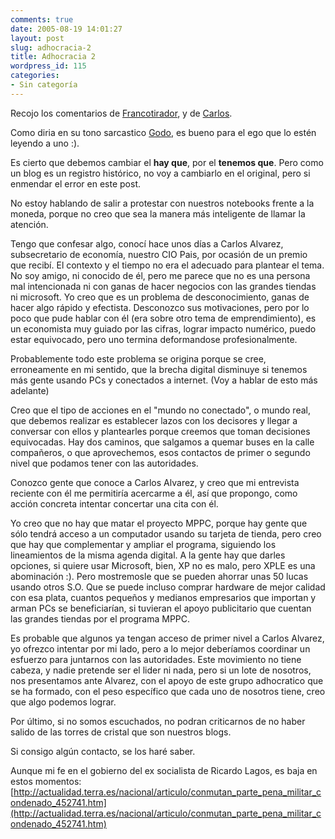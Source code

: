 ```yaml
---
comments: true
date: 2005-08-19 14:01:27
layout: post
slug: adhocracia-2
title: Adhocracia 2
wordpress_id: 115
categories:
- Sin categoría
---
```


Recojo los comentarios de [Francotirador](http://www.argonave.com/francotirador/), y de [Carlos](http://cdp.blogsome.com/).

Como diria en su tono sarcastico [Godo](http://godomuro.blogspot.com/), es bueno para el ego que lo estén leyendo a uno :).

Es cierto que debemos cambiar el **hay que**, por el **tenemos que**. Pero como un blog es un registro histórico, no voy a cambiarlo en el original, pero si enmendar el error en este post.

No estoy hablando de salir a protestar con nuestros notebooks frente a la moneda, porque no creo que sea la manera más inteligente de llamar la atención.

Tengo que confesar algo, conocí hace unos días a Carlos Alvarez, subsecretario de economía, nuestro CIO Pais, por ocasión de un premio que recibí. El contexto y el tiempo no era el adecuado para plantear el tema. No soy amigo, ni conocido de él, pero me parece que no es una persona mal intencionada ni con ganas de hacer negocios con las grandes tiendas ni microsoft. Yo creo que es un problema de desconocimiento, ganas de hacer algo rápido y efectista. Desconozco sus motivaciones, pero por lo poco que pude hablar con él (era sobre otro tema de emprendimiento), es un economista muy guiado por las cifras, lograr impacto numérico, puedo estar equivocado, pero uno termina deformandose profesionalmente.

Probablemente todo este problema se origina porque se cree, erroneamente en mi sentido, que la brecha digital disminuye si tenemos más gente usando PCs y conectados a internet. (Voy a hablar de esto más adelante)

Creo que el tipo de acciones en el "mundo no conectado", o mundo real, que debemos realizar es establecer lazos con los decisores y llegar a conversar con ellos y plantearles porque creemos que toman decisiones equivocadas. Hay dos caminos, que salgamos a quemar buses en la calle compañeros, o que aprovechemos, esos contactos de primer o segundo nivel que podamos tener con las autoridades.

Conozco gente que conoce a Carlos Alvarez, y creo que mi entrevista reciente con él me permitiría acercarme a él, así que propongo, como acción concreta intentar concertar una cita con él.

Yo creo que no hay que matar el proyecto MPPC, porque hay gente que sólo tendrá acceso a un computador usando su tarjeta de tienda, pero creo que hay que complementar y ampliar el programa, siguiendo los lineamientos de la misma agenda digital. A la gente hay que darles opciones, si quiere usar Microsoft, bien, XP no es malo, pero XPLE es una abominación :). Pero mostremosle que se pueden ahorrar unas 50 lucas usando otros S.O. Que se puede incluso comprar hardware de mejor calidad con esa plata, cuantos pequeños y medianos empresarios que importan y arman PCs se beneficiarían, si tuvieran el apoyo publicitario que cuentan las grandes tiendas por el programa MPPC.

  
Es probable que algunos ya tengan acceso de primer nivel a Carlos Alvarez, yo ofrezco intentar por mi lado, pero a lo mejor deberíamos coordinar un esfuerzo para juntarnos con las autoridades. Este movimiento no tiene cabeza, y nadie pretende ser el lider ni nada, pero si un lote de nosotros, nos presentamos ante Alvarez, con el apoyo de este grupo adhocratico que se ha formado, con el peso específico que cada uno de nosotros tiene, creo que algo podemos lograr.

Por último, si no somos escuchados, no podran criticarnos de no haber salido de las torres de cristal que son nuestros blogs.

Si consigo algún contacto, se los haré saber.

Aunque mi fe en el gobierno del ex socialista de Ricardo Lagos, es baja en estos momentos:[http://actualidad.terra.es/nacional/articulo/conmutan_parte_pena_militar_condenado_452741.htm](http://actualidad.terra.es/nacional/articulo/conmutan_parte_pena_militar_condenado_452741.htm)



